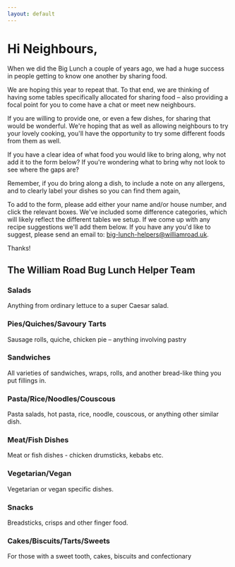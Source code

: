 ```yaml
---
layout: default
---
```


# Hi Neighbours,

When we did the Big Lunch a couple of years ago, we had a huge success in people getting to know one another by sharing food.

We are hoping this year to repeat that. To that end, we are thinking of having some tables specifically allocated for sharing food – also providing a focal point for you to come have a chat or meet new neighbours. 

If you are willing to provide one, or even a few dishes, for sharing that would be wonderful. We're hoping that as well as allowing neighbours to try your lovely cooking, you'll have the opportunity to try some different foods from them as well.

If you have a clear idea of what food you would like to bring along, why not add it to the form below?
If you're wondering what to bring why not look to see where the gaps are?

Remember, if you do bring along a dish, to include a note on any allergens, and to clearly label your dishes so you can find them again,

To add to the form, please add either your name and/or house number, and click the relevant boxes.
We've included some difference categories, which will likely reflect the different tables we setup.
If we come up with any recipe suggestions we'll add them below. If you have any you'd like to suggest, please send an email to: [big-lunch-helpers@williamroad.uk](mailto:[big-lunch-helpers@williamroad.uk).

Thanks!

## The William Road Bug Lunch Helper Team

### Salads

Anything from ordinary lettuce to a super Caesar salad.

### Pies/Quiches/Savoury Tarts

Sausage rolls, quiche, chicken pie – anything involving pastry

### Sandwiches

All varieties of sandwiches, wraps, rolls, and another bread-like thing you put fillings in.

### Pasta/Rice/Noodles/Couscous

Pasta salads, hot pasta, rice, noodle, couscous, or anything other similar dish.

### Meat/Fish Dishes

Meat or fish dishes - chicken drumsticks, kebabs etc.

### Vegetarian/Vegan

Vegetarian or vegan specific dishes.

### Snacks

Breadsticks, crisps and other finger food.

### Cakes/Biscuits/Tarts/Sweets

For those with a sweet tooth, cakes, biscuits and confectionary